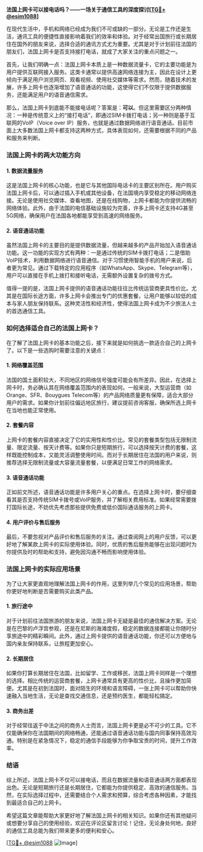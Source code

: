 **法国上网卡可以接电话吗？——一场关于通信工具的深度探讨[[TG💪+ @esim1088](https://t.me/s/esim1088)]**

在现代生活中，手机和网络已经成为我们不可或缺的一部分。无论是工作还是生活，通讯工具的便捷性直接影响着我们的效率和体验。对于经常出国旅行或长期居住在国外的朋友来说，选择合适的通讯方式尤为重要。尤其是对于计划前往法国的朋友们，法国上网卡是否支持接打电话，就成了大家关注的重点问题之一。

首先，让我们明确一点：法国上网卡本质上是一种数据流量卡，它的主要功能是为用户提供互联网接入服务。这类卡通常以提供高速网络连接为主，因此在设计上更倾向于满足用户浏览网页、观看视频、使用社交媒体等需求。然而，随着技术的发展，许多上网卡也逐渐增加了语音通话的功能，这使得它们不仅限于提供数据服务，还能满足用户的语音通信需求。

那么，法国上网卡到底能不能接电话呢？答案是：**可以**。但这里需要区分两种情况：一种是传统意义上的“接打电话”，即通过SIM卡拨打电话；另一种则是基于互联网的VoIP（Voice over IP）服务，也就是通过数据网络进行语音通话。目前市面上大多数法国上网卡都支持这两种方式，具体表现如何，还需要根据不同的产品和服务来判断。

### 法国上网卡的两大功能方向

#### 1. 数据流量服务
这是法国上网卡的核心功能，也是它与其他国际电话卡的主要区别所在。用户购买法国上网卡后，可以通过插入手机或其他设备，在法国境内享受稳定的移动网络连接。无论是使用社交媒体、查看地图，还是在线购物，上网卡都能为你提供流畅的网络体验。此外，由于法国的电信基础设施较为完善，许多上网卡还支持4G甚至5G网络，确保用户在法国各地都能享受到高速的网络服务。

#### 2. 语音通话功能
虽然法国上网卡的主要目的是提供数据流量，但越来越多的产品开始加入语音通话功能。这一功能的实现方式有两种：一是通过传统的SIM卡拨打电话；二是借助VoIP技术，利用数据网络进行语音通信。对于习惯使用智能手机的用户来说，后者更为常见。通过下载特定的应用程序（如WhatsApp、Skype、Telegram等），用户可以直接在手机上拨打和接听电话，无需额外设置复杂的拨号方式。

值得一提的是，法国上网卡提供的语音通话功能往往比传统运营商更具性价比。尤其是在国际长途方面，许多上网卡会推出专门的优惠套餐，让用户能够以较低的成本与家人朋友保持联系。这种灵活性和经济性，使得法国上网卡成为不少旅法人士的首选通信工具。

### 如何选择适合自己的法国上网卡？

在了解了法国上网卡的基本功能之后，接下来就是如何挑选一款适合自己的上网卡了。以下是一些选购时需要注意的关键点：

#### 1. 网络覆盖范围
法国的国土面积较大，不同地区的网络信号强度可能会有所差异。因此，在选择上网卡时，务必确认其在网络覆盖范围内的表现如何。一般来说，大型运营商（如Orange、SFR、Bouygues Telecom等）的产品网络质量更有保障，适合大部分用户的需求。如果你计划前往偏远地区旅行，建议提前咨询客服，确保所选上网卡在当地也能正常使用。

#### 2. 套餐内容
上网卡的套餐内容直接决定了它的实用性和性价比。常见的套餐类型包括无限制流量、限定流量、按天计费等。如果你只是短期旅行，可以选择按天计费的套餐，这样既能控制成本，又能灵活调整使用时间。而对于长期居住在法国的用户来说，则推荐选择无限制流量或大容量流量套餐，以便满足日常工作的网络需求。

#### 3. 语音通话功能
正如前文所述，语音通话功能是许多用户关心的重点。在选择上网卡时，要仔细查看其是否支持传统SIM卡拨号或VoIP服务，并了解相关费用标准。如果经常需要拨打国际长途，不妨优先考虑那些提供免费或低价国际通话服务的上网卡。

#### 4. 用户评价与售后服务
最后，不要忽视对产品评价和售后服务的关注。通过查阅网上的用户反馈，可以更好地了解某款上网卡的实际使用体验。同时，优质的售后服务能够在出现问题时为你提供及时的帮助和支持，避免因沟通不畅而影响使用体验。

### 法国上网卡的实际应用场景

为了让大家更直观地理解法国上网卡的作用，这里列举几个常见的应用场景，帮助你更好地判断是否需要购买此类产品。

#### 1. 旅行途中
对于计划前往法国旅游的朋友来说，法国上网卡无疑是最佳的通信解决方案。无论是在巴黎的卢浮宫参观，还是在尼斯的海滩度假，稳定的数据连接都能让你随时分享旅途中的精彩瞬间。此外，通过上网卡提供的语音通话功能，你还可以方便地与国内亲友保持联系，让旅程更加安心。

#### 2. 长期居住
如果你打算长期居住在法国，比如留学、工作或移民，法国上网卡同样是一个理想的选择。相比传统的运营商套餐，上网卡通常具有更高的性价比，且操作更加简便。尤其是在初到法国时，面对陌生的环境和语言障碍，一张上网卡可以帮助你快速融入当地生活，无论是查找交通信息，还是预约医生，都能轻松搞定。

#### 3. 商务出差
对于经常往返于中法之间的商务人士而言，法国上网卡更是必不可少的工具。它不仅能确保你在法国期间的网络畅通，还能通过语音通话功能与国内同事保持高效沟通。特别是在紧急情况下，稳定的通信手段能够为你争取宝贵的时间，提升工作效率。

### 结语

综上所述，法国上网卡不仅可以接电话，而且在数据流量和语音通话两方面都表现出色。无论是短期旅行还是长期居住，它都能为你提供稳定、高效的通信服务。当然，在实际选择过程中，还需要结合个人需求和预算，综合考虑各种因素，才能找到最适合自己的上网卡。

希望这篇文章能帮助大家更好地了解法国上网卡的相关知识。如果你还有其他疑问或想要分享自己的使用经验，欢迎在评论区留言讨论！记住，无论身处何地，良好的通信工具总能为我们带来更多的便利和安心。

[[TG💪+ @esim1088](https://t.me/s/esim1088) ![Image](https://i.postimg.cc/4NQfJmqS/Snipaste-2025-05-13-00-14-12.png)]